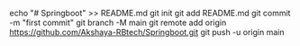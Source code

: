 echo "# Springboot" >> README.md
git init
git add README.md
git commit -m "first commit"
git branch -M main
git remote add origin https://github.com/Akshaya-RBtech/Springboot.git
git push -u origin main
